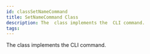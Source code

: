 ```yaml
---
id: classSetNameCommand
title: SetNameCommand Class
description: The  class implements the  CLI command.
tags:
---
```

The  <docRefTextType>  class implements the  <docMarkupType>  CLI command.
